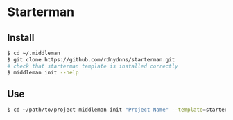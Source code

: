 # Starterman

## Install
```bash
$ cd ~/.middleman
$ git clone https://github.com/rdnydnns/starterman.git
# check that starterman template is installed correctly
$ middleman init --help
```

## Use
```bash
$ cd ~/path/to/project middleman init "Project Name" --template=starterman
```
